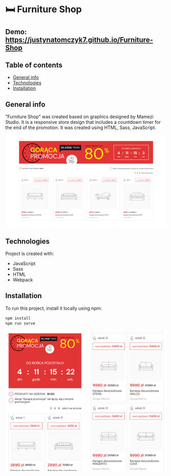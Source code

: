 # 🛏️ Furniture Shop

## Demo: https://justynatomczyk7.github.io/Furniture-Shop

## Table of contents

- [General info](#general-info)
- [Technologies](#technologies)
- [Installation](#installation)

## General info

"Furniture Shop" was created based on graphics designed by Mamezi Studio.
It is a responsive store design that includes a countdown timer for the end of the promotion.
It was created using HTML, Sass, JavaScript.

![Furniture Shop Image](/src/img/furniture-shop-img.png)

## Technologies

Project is created with:

- JavaScript
- Sass
- HTML
- Webpack

## Installation

To run this project, install it locally using npm:

```
npm install
npm run serve
```

<div style="display: flex; justify-content: space-between"> 
    <img src="./src/img/furniture-shop-img-mobile.png" width="49%"> 
    <img src="./src/img/furniture-shop-img-mobile2.png" width="49%">
</div>
